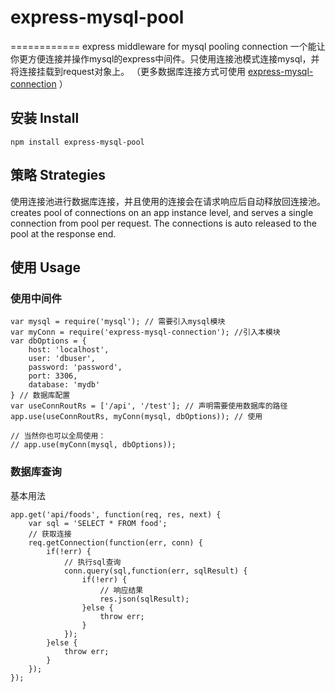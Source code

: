 # express-mysql-pool
============
express middleware for mysql pooling connection
一个能让你更方便连接并操作mysql的express中间件。只使用连接池模式连接mysql，并将连接挂载到request对象上。
（更多数据库连接方式可使用 [express-mysql-connection](https://github.com/szYuan/express-mysql-connection) ）

## 安装 Install
```
npm install express-mysql-pool
```


## 策略 Strategies
使用连接池进行数据库连接，并且使用的连接会在请求响应后自动释放回连接池。 creates pool of connections on an app instance level, and serves a single connection from pool per request. The connections is auto released to the pool at the response end.

## 使用 Usage

### 使用中间件
```
var mysql = require('mysql'); // 需要引入mysql模块
var myConn = require('express-mysql-connection'); //引入本模块
var dbOptions = {
    host: 'localhost',
    user: 'dbuser',
    password: 'password',
    port: 3306,
    database: 'mydb'
} // 数据库配置
var useConnRoutRs = ['/api', '/test']; // 声明需要使用数据库的路径
app.use(useConnRoutRs, myConn(mysql, dbOptions)); // 使用

// 当然你也可以全局使用： 
// app.use(myConn(mysql, dbOptions));
```
### 数据库查询
基本用法
```
app.get('api/foods', function(req, res, next) {
    var sql = 'SELECT * FROM food';
    // 获取连接
    req.getConnection(function(err, conn) {
        if(!err) {
            // 执行sql查询
            conn.query(sql,function(err, sqlResult) {
                if(!err) {
                    // 响应结果
                    res.json(sqlResult);
                }else {
                    throw err;
                }
            });
        }else {
            throw err;
        }
    });
});
```